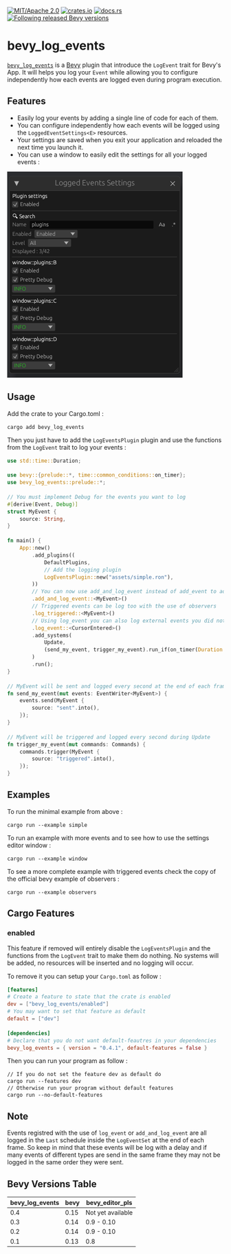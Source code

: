 [![MIT/Apache 2.0](https://img.shields.io/badge/license-MIT%2FApache-blue.svg)](https://github.com/YellowWaitt/bevy_log_events#license)
[![crates.io](https://img.shields.io/crates/v/bevy_log_events)](https://crates.io/crates/bevy_log_events)
[![docs.rs](https://docs.rs/bevy_log_events/badge.svg)](https://docs.rs/bevy_log_events)
[![Following released Bevy versions](https://img.shields.io/badge/Bevy%20tracking-released%20version-lightblue)](https://bevyengine.org/learn/quick-start/plugin-development/#main-branch-tracking)


# bevy_log_events

[`bevy_log_events`](https://github.com/YellowWaitt/bevy_log_events) is a [Bevy](https://bevyengine.org/) plugin that introduce the `LogEvent` trait for Bevy's App. It will helps you log your `Event` while allowing you to configure independently how each events are logged even during program execution.

## Features

- Easily log your events by adding a single line of code for each of them.
- You can configure independently how each events will be logged using the `LoggedEventSettings<E>` resources.
- Your settings are saved when you exit your application and reloaded the next time you launch it.
- You can use a window to easily edit the settings for all your logged events :

![](assets/editor_window.png)

## Usage

Add the crate to your Cargo.toml :
```
cargo add bevy_log_events
```

Then  you just have to add the `LogEventsPlugin` plugin and use the functions from the `LogEvent` trait to log your events :

```rust
use std::time::Duration;

use bevy::{prelude::*, time::common_conditions::on_timer};
use bevy_log_events::prelude::*;

// You must implement Debug for the events you want to log
#[derive(Event, Debug)]
struct MyEvent {
    source: String,
}

fn main() {
    App::new()
        .add_plugins((
            DefaultPlugins,
            // Add the logging plugin
            LogEventsPlugin::new("assets/simple.ron"),
        ))
        // You can now use add_and_log_event instead of add_event to add and log your events
        .add_and_log_event::<MyEvent>()
        // Triggered events can be log too with the use of observers
        .log_triggered::<MyEvent>()
        // Using log_event you can also log external events you did not add yourself
        .log_event::<CursorEntered>()
        .add_systems(
            Update,
            (send_my_event, trigger_my_event).run_if(on_timer(Duration::from_secs(1))),
        )
        .run();
}

// MyEvent will be sent and logged every second at the end of each frame
fn send_my_event(mut events: EventWriter<MyEvent>) {
    events.send(MyEvent {
        source: "sent".into(),
    });
}

// MyEvent will be triggered and logged every second during Update
fn trigger_my_event(mut commands: Commands) {
    commands.trigger(MyEvent {
        source: "triggered".into(),
    });
}

```

## Examples

To run the minimal example from above :
```
cargo run --example simple
```

To run an example with more events and to see how to use the settings editor window :
```
cargo run --example window
```

To see a more complete example with triggered events check the copy of the official bevy example of observers :
```
cargo run --example observers
```

## Cargo Features

### enabled

This feature if removed will entirely disable the `LogEventsPlugin` and the functions from the `LogEvent` trait to make them do nothing. No systems will be added, no resources will be inserted and no logging will occur.

To remove it you can setup your `Cargo.toml` as follow :
```toml
[features]
# Create a feature to state that the crate is enabled
dev = ["bevy_log_events/enabled"]
# You may want to set that feature as default
default = ["dev"]

[dependencies]
# Declare that you do not want default-feautres in your dependencies
bevy_log_events = { version = "0.4.1", default-features = false }
```

Then you can run your program as follow :
```
// If you do not set the feature dev as default do
cargo run --features dev
// Otherwise run your program without default features
cargo run --no-default-features
```

<!-- ### editor_window

This feature add an editor window that you can use to edit the `LoggedEventSettings<E>` resources for all the events you have registered.<br>
To use it you will need to add the [`bevy_editor_pls`](https://github.com/jakobhellermann/bevy_editor_pls) as a dependecy of your project and add the `EditorPlugin` to your app before the `LogEventsPlugin`. -->

## Note

Events registred with the use of `log_event` or `add_and_log_event` are all logged in the `Last` schedule inside the `LogEventSet` at the end of each frame. So keep in mind that these events will be log with a delay and if many events of different types are send in the same frame they may not be logged in the same order they were sent.

## Bevy Versions Table

| bevy_log_events | bevy | bevy_editor_pls   |
| --------------- | ---- | ----------------- |
| 0.4             | 0.15 | Not yet available |
| 0.3             | 0.14 | 0.9 - 0.10        |
| 0.2             | 0.14 | 0.9 - 0.10        |
| 0.1             | 0.13 | 0.8               |
